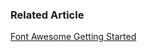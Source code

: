 
### Related Article

[Font Awesome Getting Started](http://ben-bai.blogspot.tw/2013/11/font-awesome-getting-started.html)